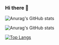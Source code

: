 ### Hi there 👋



![Anurag's GitHub stats](https://github-readme-stats.vercel.app/api?username=gwonkim&count_private=true)

![Anurag's GitHub stats](https://github-readme-stats.vercel.app/api?username=gwonkim&show_icons=true)

[![Top Langs](https://github-readme-stats.vercel.app/api/top-langs/?username=gwonkim&layout=compact)](https://github.com/anuraghazra/github-readme-stats)


<!--
**gwonkim/gwonkim** is a ✨ _special_ ✨ repository because its `README.md` (this file) appears on your GitHub profile.

Here are some ideas to get you started:

- 🔭 I’m currently working on ...
- 🌱 I’m currently learning ...
- 👯 I’m looking to collaborate on ...
- 🤔 I’m looking for help with ...
- 💬 Ask me about ...
- 📫 How to reach me: ...
- 😄 Pronouns: ...
- ⚡ Fun fact: ...
-->
